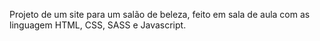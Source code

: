 Projeto de um site para um salão de beleza, feito em sala de aula com as linguagem HTML, CSS, SASS e Javascript.